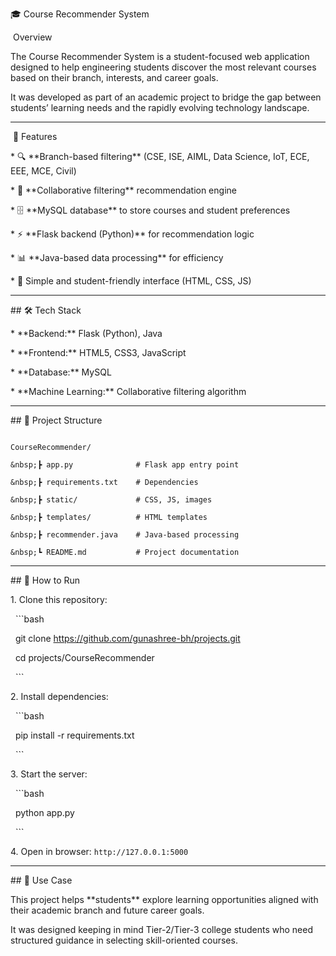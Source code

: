 🎓 Course Recommender System



&nbsp;Overview



The Course Recommender System is a student-focused web application designed to help engineering students discover the most relevant courses based on their branch, interests, and career goals.

It was developed as part of an academic project to bridge the gap between students’ learning needs and the rapidly evolving technology landscape.



---



&nbsp;🚀 Features



\* 🔍 \*\*Branch-based filtering\*\* (CSE, ISE, AIML, Data Science, IoT, ECE, EEE, MCE, Civil)

\* 🤝 \*\*Collaborative filtering\*\* recommendation engine

\* 🗄️ \*\*MySQL database\*\* to store courses and student preferences

\* ⚡ \*\*Flask backend (Python)\*\* for recommendation logic

\* 📊 \*\*Java-based data processing\*\* for efficiency

\* 🎨 Simple and student-friendly interface (HTML, CSS, JS)



---



\## 🛠️ Tech Stack



\* \*\*Backend:\*\* Flask (Python), Java

\* \*\*Frontend:\*\* HTML5, CSS3, JavaScript

\* \*\*Database:\*\* MySQL

\* \*\*Machine Learning:\*\* Collaborative filtering algorithm



---



\## 📂 Project Structure



```

CourseRecommender/

&nbsp;┣ app.py              # Flask app entry point

&nbsp;┣ requirements.txt    # Dependencies

&nbsp;┣ static/             # CSS, JS, images

&nbsp;┣ templates/          # HTML templates

&nbsp;┣ recommender.java    # Java-based processing

&nbsp;┗ README.md           # Project documentation

```



---



\## 🎯 How to Run



1\. Clone this repository:



&nbsp;  ```bash

&nbsp;  git clone https://github.com/gunashree-bh/projects.git

&nbsp;  cd projects/CourseRecommender

&nbsp;  ```

2\. Install dependencies:



&nbsp;  ```bash

&nbsp;  pip install -r requirements.txt

&nbsp;  ```

3\. Start the server:



&nbsp;  ```bash

&nbsp;  python app.py

&nbsp;  ```

4\. Open in browser: `http://127.0.0.1:5000`



---



\## 📖 Use Case



This project helps \*\*students\*\* explore learning opportunities aligned with their academic branch and future career goals.

It was designed keeping in mind Tier-2/Tier-3 college students who need structured guidance in selecting skill-oriented courses.





